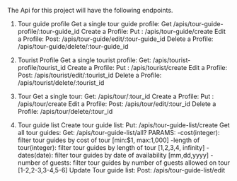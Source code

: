 The Api for this project will have the following endpoints.

1) Tour guide profile
Get a single tour guide profile: Get /apis/tour-guide-profile/:tour-guide_id
Create a Profile: Put : /apis/tour-guide/create
Edit a Profile: Post: /apis/tour-guide/edit/:tour-guide_id
Delete a Profile: /apis/tour-guide/delete/:tour-guide_id

2) Tourist Profile
Get a single tourist profile: Get: /apis/tourist-profile/tourist_id
Create a Profile: Put : /apis/tourist/create
Edit a Profile: Post: /apis/tourist/edit/:tourist_id
Delete a Profile: /apis/tourist/delete/:tourist_id

3) Tour 
Get a single tour: Get: /apis/tour/:tour_id
Create a Profile: Put : /apis/tour/create
Edit a Profile: Post: /apis/tour/edit/:tour_id
Delete a Profile: /apis/tour/delete/:tour_id

4) Tour guide list
Create tour guide list: Put: /apis/tour-guide-list/create
Get all tour guides: Get: /apis/tour-guide-list/all?
PARAMS: 
-cost(integer): filter tour guides by cost of tour [min:$1, max:1,000]
-length of tour(integer): filter tour guides by length of tour [1,2,3,4, infinity]
-dates(date): filter tour guides by date of availability [mm,dd,yyyy]
-number of guests: filter tour guides by number of guests allowed on tour [1-2,2-3,3-4,5-6]
Update Tour guide list: Post: /apis/tour-guide-list/edit


